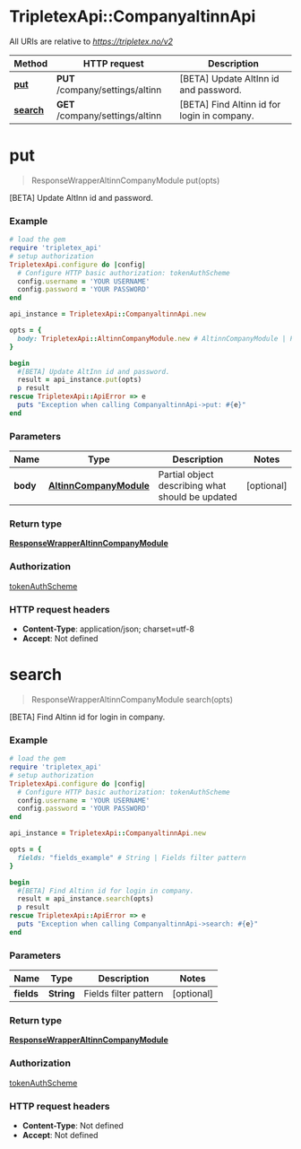 # TripletexApi::CompanyaltinnApi

All URIs are relative to *https://tripletex.no/v2*

Method | HTTP request | Description
------------- | ------------- | -------------
[**put**](CompanyaltinnApi.md#put) | **PUT** /company/settings/altinn | [BETA] Update AltInn id and password.
[**search**](CompanyaltinnApi.md#search) | **GET** /company/settings/altinn | [BETA] Find Altinn id for login in company.


# **put**
> ResponseWrapperAltinnCompanyModule put(opts)

[BETA] Update AltInn id and password.



### Example
```ruby
# load the gem
require 'tripletex_api'
# setup authorization
TripletexApi.configure do |config|
  # Configure HTTP basic authorization: tokenAuthScheme
  config.username = 'YOUR USERNAME'
  config.password = 'YOUR PASSWORD'
end

api_instance = TripletexApi::CompanyaltinnApi.new

opts = { 
  body: TripletexApi::AltinnCompanyModule.new # AltinnCompanyModule | Partial object describing what should be updated
}

begin
  #[BETA] Update AltInn id and password.
  result = api_instance.put(opts)
  p result
rescue TripletexApi::ApiError => e
  puts "Exception when calling CompanyaltinnApi->put: #{e}"
end
```

### Parameters

Name | Type | Description  | Notes
------------- | ------------- | ------------- | -------------
 **body** | [**AltinnCompanyModule**](AltinnCompanyModule.md)| Partial object describing what should be updated | [optional] 

### Return type

[**ResponseWrapperAltinnCompanyModule**](ResponseWrapperAltinnCompanyModule.md)

### Authorization

[tokenAuthScheme](../README.md#tokenAuthScheme)

### HTTP request headers

 - **Content-Type**: application/json; charset=utf-8
 - **Accept**: Not defined



# **search**
> ResponseWrapperAltinnCompanyModule search(opts)

[BETA] Find Altinn id for login in company.



### Example
```ruby
# load the gem
require 'tripletex_api'
# setup authorization
TripletexApi.configure do |config|
  # Configure HTTP basic authorization: tokenAuthScheme
  config.username = 'YOUR USERNAME'
  config.password = 'YOUR PASSWORD'
end

api_instance = TripletexApi::CompanyaltinnApi.new

opts = { 
  fields: "fields_example" # String | Fields filter pattern
}

begin
  #[BETA] Find Altinn id for login in company.
  result = api_instance.search(opts)
  p result
rescue TripletexApi::ApiError => e
  puts "Exception when calling CompanyaltinnApi->search: #{e}"
end
```

### Parameters

Name | Type | Description  | Notes
------------- | ------------- | ------------- | -------------
 **fields** | **String**| Fields filter pattern | [optional] 

### Return type

[**ResponseWrapperAltinnCompanyModule**](ResponseWrapperAltinnCompanyModule.md)

### Authorization

[tokenAuthScheme](../README.md#tokenAuthScheme)

### HTTP request headers

 - **Content-Type**: Not defined
 - **Accept**: Not defined



